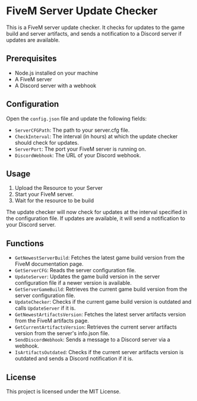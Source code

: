 # FiveM Server Update Checker

This is a FiveM server update checker. It checks for updates to the game build and server artifacts, and sends a notification to a Discord server if updates are available.

## Prerequisites

- Node.js installed on your machine
- A FiveM server
- A Discord server with a webhook

## Configuration

Open the `config.json` file and update the following fields:

- `ServerCFGPath`: The path to your server.cfg file.
- `CheckInterval`: The interval (in hours) at which the update checker should check for updates.
- `ServerPort`: The port your FiveM server is running on.
- `DiscordWebhook`: The URL of your Discord webhook.

## Usage

1. Upload the Resource to your Server
2. Start your FiveM server.
3. Wait for the resource to be build

The update checker will now check for updates at the interval specified in the configuration file. If updates are available, it will send a notification to your Discord server.

## Functions

- `GetNewestServerBuild`: Fetches the latest game build version from the FiveM documentation page.
- `GetServerCFG`: Reads the server configuration file.
- `UpdateServer`: Updates the game build version in the server configuration file if a newer version is available.
- `GetServerGameBuild`: Retrieves the current game build version from the server configuration file.
- `UpdateChecker`: Checks if the current game build version is outdated and calls `UpdateServer` if it is.
- `GetNewestArtifactsVersion`: Fetches the latest server artifacts version from the FiveM artifacts page.
- `GetCurrentArtifactsVersion`: Retrieves the current server artifacts version from the server's info.json file.
- `SendDiscordWebhook`: Sends a message to a Discord server via a webhook.
- `IsArtifactsOutdated`: Checks if the current server artifacts version is outdated and sends a Discord notification if it is.

## License

This project is licensed under the MIT License.
